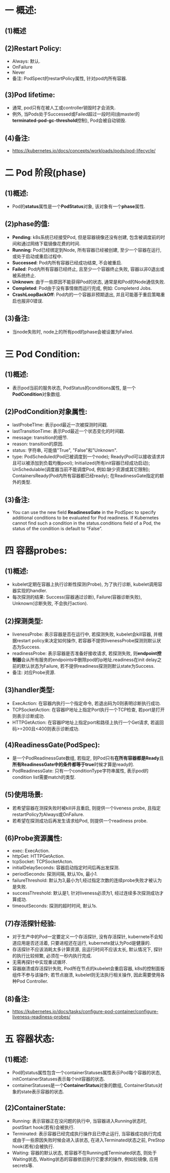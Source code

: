 # 一 概述:
## (1)概述

## (2)Restart Policy:
- Always: 默认.
- OnFailure
- Never
- 备注: PodSpect的restartPolicy属性, 针对pod内所有容器.

## (3)Pod lifetime:
- 通常, pod只有在被人工或controller销毁时才会消失.
- 例外, 当Pods处于Successed或Failed超过一段时间(由master的**terminated-pod-gc-threshold**控制), Pod会被自动销毁.

## (4)备注:
- https://kubernetes.io/docs/concepts/workloads/pods/pod-lifecycle/

# 二 Pod 阶段(phase)
## (1)概述:
- Pod的**status**属性是一个**PodStatus**对象, 该对象有一个**phase**属性.

## (2)phase的值:
- **Pending**: k8s系统已经接受Pod, 但是容器镜像还没有创建, 包含被调度前的时间和通过网络下载镜像花费的时间.
- **Running**: Pod已经绑定到Node, 所有容器已经被创建, 至少一个容器在运行, 或处于启动或重启过程中.
- **Successed**: Pod内所有容器已经成功结束, 不会被重启.
- **Failed**: Pod内所有容器已经终止, 且至少一个容器终止失败, 容器以非0退出或被系统终止.
- **Unknown**: 由于一些原因不能获得Pod的状态, 通常是和Pod的Node通信失败.
- **Completed**: Pod由于没有事情做而运行完成, 例如: Completerd Jobs.
- **CrashLoopBackOff**: Pod内的一个容器非预期退出, 并且可能基于重启策略重启也报非0错误.

## (3)备注:
- 当node失败时, node上的所有pod的phase会被设置为Failed.

# 三 Pod Condition:
## (1)概述:
- 表示pod当前的服务状态, PodStatus的conditions属性, 是一个**PodCondition**对象数组.

## (2)PodCondition对象属性:
- lastProbeTIme: 表示pod最近一次被探测时间戳.
- lastTransitionTime: 表示Pod最近一个状态变化的时间戳.
- message: transition的细节.
- reason: transition的原因.
- status: 字符串, 可能值"True", "False"和"Unknown".
- type: PodScheduled(Pod已被调度到一个node); Ready(Pod可以接收请求并且可以被添加到负载均衡pool); Initialized(所有init容器已经成功启动); UnSchedulable(调度器当前不能调度Pod, 例如:缺少资源或其它限制); ContainersReady(Pod内所有容器都已经ready); 在ReadinessGate指定的额外的类型.

## (3)备注:
- You can use the new field **ReadinessGate** in the PodSpec to specify additional conditions to be evaluated for Pod readiness. If Kubernetes cannot find such a condition in the status.conditions field of a Pod, the status of the condition is default to “False”.

# 四 容器probes:
## (1)概述:
- kubelet定期在容器上执行诊断性探测(Probe), 为了执行诊断, kubelet调用容器实现的handler.
- 每次探测的结果: Success(容器通过诊断), Failure(容器诊断失败), Unknown(诊断失败, 不会执行action).

## (2)探测类型:
- livenessProbe: 表示容器是否在运行中, 若探测失败, kubelet会kill容器, 并根据restart policy来决定如何操作, 若容器不提供livenessProbe探测则默认状态为Success.
- readinessProbe: 表示容器是否准备好接收请求, 若探测失败, 则**endpoint控制器**会从所有服务的endpoints中删除pod的ip地址.readiness在init delay之前的默认状态为Failure, 若不提供readiness探测则默认state为Success.
- 备注: 对应Probe资源.

## (3)handler类型:
- ExecAction: 在容器内执行一个指定命令, 若退出码为0则表明诊断执行成功.
- TCPSocketAction: 在容器IP地址上指定Port执行一个TCP检查, 若port是打开则表示诊断成功.
- HTTPGetAction: 在容器IP地址上指定port和路径上执行一个Get请求, 若返回码>=200且<400则表示诊断成功.

## (4)ReadinessGate(PodSpec):
- 是一个PodReadinessGate数组, 若指定, 则Pod只有**在所有容器都是Ready**且**所有ReadinessGate中的条件都等于true**时候才算是ready的.
- PodReadinessGate: 只有一个conditionType字符串属性, 表示pod的condition list需要match的类型.

## (5)使用场景:
- 若希望容器在测探失败时被kill并且重启, 则提供一个liveness probe, 且指定restartPolicy为Always或OnFailure.
- 若希望在探测成功后再发生请求给Pod, 则提供一个readiness probe.

## (6)Probe资源属性:
- exec: ExecAction.
- httpGet: HTTPGetAction.
- tcpSocket: TCPSocketActon.
- initialDelaySeconds: 容器启动指定时间后再出发探测.
- periodSeconds: 探测间隔, 默认10s, 最小1.
- failureThreshold: 默认为3,最小为1,经过指定次数的连续probe失败才被认为是失败.
- successThreshold: 默认是1, 针对liveness必须为1, 经过连续多次探测成功才算成功.
- timeoutSeconds: 探测的超时时间, 默认1s.

## (7)存活探针经验:
- 对于生产中的Pod一定要定义一个存活探针, 没有存活探针, kubernete不会知道应用是否还活着, 只要进程还在运行, kubernete就认为Pod是健康的.
- 存活探针不应该消耗太多计算资源, 且运行时间不应该太长, 默认情况下, 探针的执行比较频繁, 必须在一秒内执行完成.
- 无需再探针中实现重试循环.
- 容器崩溃或存活探针失败, Pod所在节点的kubelet会重启容器, k8s的控制面板组件不参与该操作; 若节点崩溃, kubelet则无法执行相关操作, 因此需要使用各种Pod Controller.

## (8)备注:
- https://kubernetes.io/docs/tasks/configure-pod-container/configure-liveness-readiness-probes/

# 五 容器状态:
## (1)概述:
- Pod的status属性包含一个containerStatuses属性表示Pod每个容器的状态, initContainerStatuses表示每个init容器的状态.
- containerStatuses是一个**ContainerStatus**对象的数组, ContainerStatus对象的state表示容器的状态.

## (2)ContainerState:
- Running: 表示容器正在没问题的执行中, 当容器进入Running状态时, postStart hook(若有)会被执行.
- Terminated: 表示容器已经完成执行操作且已停止运行, 当容器成功执行完成或由于一些原因失败时候会进入该状态, 在进入Terminated状态之前, PreStop hook(若有)会被执行.
- Waiting: 容器的默认状态, 若容器不在Running或Terminated状态, 则处于Waiting状态, Waiting状态的容器依旧执行它要求的操作, 例如拉镜像, 应用secrets等.

